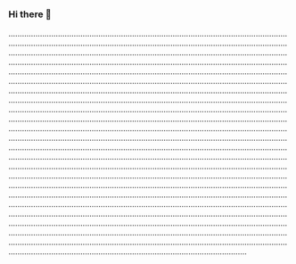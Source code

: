 ### Hi there 👋

..............................................................................................................................................................................................................................................................................................................................................................................................................................................................................................................................................................................................................................................................................................................................................................................................................................................................................................................................................................................................................................................................................................................................................................................................................................................................................................................................................................................................................................................................................................................................................................................................................................................................................................................................................................................................................................................................................................................................................................................................................................................................................................................................................................................................................................................................................................................................................................................................................................................................................................................................................................................................................................................................................................................................................................................................................................................................................................................................................................................................................................................................................